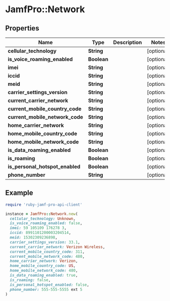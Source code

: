 # JamfPro::Network

## Properties

| Name | Type | Description | Notes |
| ---- | ---- | ----------- | ----- |
| **cellular_technology** | **String** |  | [optional] |
| **is_voice_roaming_enabled** | **Boolean** |  | [optional] |
| **imei** | **String** |  | [optional] |
| **iccid** | **String** |  | [optional] |
| **meid** | **String** |  | [optional] |
| **carrier_settings_version** | **String** |  | [optional] |
| **current_carrier_network** | **String** |  | [optional] |
| **current_mobile_country_code** | **String** |  | [optional] |
| **current_mobile_network_code** | **String** |  | [optional] |
| **home_carrier_network** | **String** |  | [optional] |
| **home_mobile_country_code** | **String** |  | [optional] |
| **home_mobile_network_code** | **String** |  | [optional] |
| **is_data_roaming_enabled** | **Boolean** |  | [optional] |
| **is_roaming** | **Boolean** |  | [optional] |
| **is_personal_hotspot_enabled** | **Boolean** |  | [optional] |
| **phone_number** | **String** |  | [optional] |

## Example

```ruby
require 'ruby-jamf-pro-api-client'

instance = JamfPro::Network.new(
  cellular_technology: Unknown,
  is_voice_roaming_enabled: false,
  imei: 59 105109 176278 3,
  iccid: 8991101200003204514,
  meid: 15302309236898,
  carrier_settings_version: 33.1,
  current_carrier_network: Verizon Wireless,
  current_mobile_country_code: 311,
  current_mobile_network_code: 480,
  home_carrier_network: Verizon,
  home_mobile_country_code: US,
  home_mobile_network_code: 480,
  is_data_roaming_enabled: true,
  is_roaming: false,
  is_personal_hotspot_enabled: false,
  phone_number: 555-555-5555 ext 5
)
```

